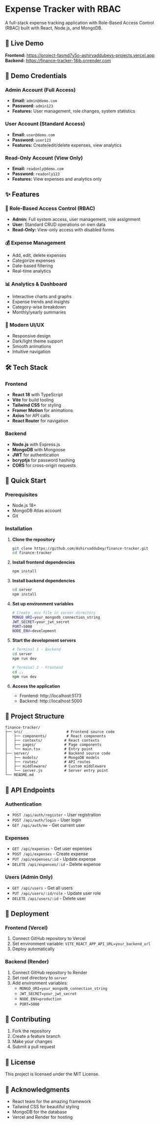 # Expense Tracker with RBAC

A full-stack expense tracking application with Role-Based Access Control (RBAC) built with React, Node.js, and MongoDB.

## 🚀 Live Demo

**Frontend:** https://project-fasmd7y5o-ashirvaddubeys-projects.vercel.app  
**Backend:** https://finance-tracker-18ib.onrender.com

## 🎯 Demo Credentials

### Admin Account (Full Access)
- **Email:** `admin@demo.com`
- **Password:** `admin123`
- **Features:** User management, role changes, system statistics

### User Account (Standard Access)
- **Email:** `user@demo.com`
- **Password:** `user123`
- **Features:** Create/edit/delete expenses, view analytics

### Read-Only Account (View Only)
- **Email:** `readonly@demo.com`
- **Password:** `readonly123`
- **Features:** View expenses and analytics only

## ✨ Features

### 🔐 Role-Based Access Control (RBAC)
- **Admin:** Full system access, user management, role assignment
- **User:** Standard CRUD operations on own data
- **Read-Only:** View-only access with disabled forms

### 💰 Expense Management
- Add, edit, delete expenses
- Categorize expenses
- Date-based filtering
- Real-time analytics

### 📊 Analytics & Dashboard
- Interactive charts and graphs
- Expense trends and insights
- Category-wise breakdown
- Monthly/yearly summaries

### 🎨 Modern UI/UX
- Responsive design
- Dark/light theme support
- Smooth animations
- Intuitive navigation

## 🛠️ Tech Stack

### Frontend
- **React 18** with TypeScript
- **Vite** for build tooling
- **Tailwind CSS** for styling
- **Framer Motion** for animations
- **Axios** for API calls
- **React Router** for navigation

### Backend
- **Node.js** with Express.js
- **MongoDB** with Mongoose
- **JWT** for authentication
- **bcryptjs** for password hashing
- **CORS** for cross-origin requests

## 🚀 Quick Start

### Prerequisites
- Node.js 18+
- MongoDB Atlas account
- Git

### Installation

1. **Clone the repository**
   ```bash
   git clone https://github.com/Ashirvaddubey/finance-tracker.git
   cd finance-tracker
   ```

2. **Install frontend dependencies**
   ```bash
   npm install
   ```

3. **Install backend dependencies**
   ```bash
   cd server
   npm install
   ```

4. **Set up environment variables**
   ```bash
   # Create .env file in server directory
   MONGO_URI=your_mongodb_connection_string
   JWT_SECRET=your_jwt_secret
   PORT=5000
   NODE_ENV=development
   ```

5. **Start the development servers**
   ```bash
   # Terminal 1 - Backend
   cd server
   npm run dev

   # Terminal 2 - Frontend
   cd ..
   npm run dev
   ```

6. **Access the application**
   - Frontend: http://localhost:5173
   - Backend: http://localhost:5000

## 📁 Project Structure

```
finance-tracker/
├── src/                    # Frontend source code
│   ├── components/         # React components
│   ├── contexts/          # React contexts
│   ├── pages/             # Page components
│   └── main.tsx           # Entry point
├── server/                # Backend source code
│   ├── models/            # MongoDB models
│   ├── routes/            # API routes
│   ├── middleware/        # Custom middleware
│   └── server.js          # Server entry point
└── README.md
```

## 🔧 API Endpoints

### Authentication
- `POST /api/auth/register` - User registration
- `POST /api/auth/login` - User login
- `GET /api/auth/me` - Get current user

### Expenses
- `GET /api/expenses` - Get user expenses
- `POST /api/expenses` - Create expense
- `PUT /api/expenses/:id` - Update expense
- `DELETE /api/expenses/:id` - Delete expense

### Users (Admin Only)
- `GET /api/users` - Get all users
- `PUT /api/users/:id/role` - Update user role
- `DELETE /api/users/:id` - Delete user

## 🚀 Deployment

### Frontend (Vercel)
1. Connect GitHub repository to Vercel
2. Set environment variable: `VITE_REACT_APP_API_URL=your_backend_url`
3. Deploy automatically

### Backend (Render)
1. Connect GitHub repository to Render
2. Set root directory to `server`
3. Add environment variables:
   - `MONGO_URI=your_mongodb_connection_string`
   - `JWT_SECRET=your_jwt_secret`
   - `NODE_ENV=production`
   - `PORT=5000`

## 🤝 Contributing

1. Fork the repository
2. Create a feature branch
3. Make your changes
4. Submit a pull request

## 📄 License

This project is licensed under the MIT License.

## 🙏 Acknowledgments

- React team for the amazing framework
- Tailwind CSS for beautiful styling
- MongoDB for the database
- Vercel and Render for hosting